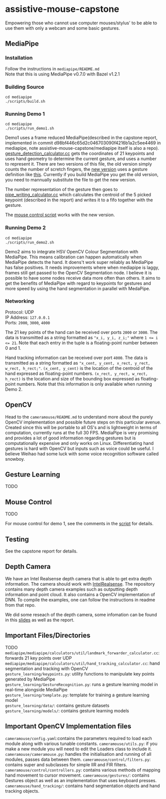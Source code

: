 # assistive-mouse-capstone
Empowering those who cannot use computer mouses/stylus' to be able to use them with only a webcam and some basic gestures.


## MediaPipe
### Installation
Follow the instructions in `mediapipe/README.md`  
Note that this is using MediaPipe v0.7.0 with Bazel v1.2.1

### Building Source
```
cd mediapipe
./scripts/build.sh
```

### Running Demo 1
```
cd mediapipe
./scripts/run_demo1.sh
```
Demo1 uses a frame reduced MediaPipe(described in the capstone report, implemented in commit d98bf446c65d2c046703090f4216b1a2c5ee4469 in mediapipe, note assistive-mouse-capstone/mediapipe itself is also a repo). [gesture_detection_calculator.cc](https://github.com/toby-l-baker/assistive-mouse-capstone/blob/master/mediapipe/mediapipe/calculators/util/gesture_detection_calculator.cc) gets the coordinates of 21 keypoints and uses hand geometry to determine the current gesture, and uses a number to represent it. There are two versions of this file, the old version simply counts the number of scretch fingers, the [new version](https://github.com/toby-l-baker/assistive-mouse-capstone/blob/master/mediapipe/mediapipe/calculators/util/gesture_detection_new_calculator.cc) uses a gesture definition like [this](https://docs.google.com/presentation/d/1R5K-rlorkxrP03RoG5ys7vCLMY0H_5_y4Tqb3lC5Uv8/edit?usp=sharing). Currently if you build MediaPipe you get the old version, you need to mannually substitute the file to get the new version. 

The number representation of the gesture then goes to [pipe_writing_calculator.cc](https://github.com/toby-l-baker/assistive-mouse-capstone/blob/master/mediapipe/mediapipe/calculators/util/pipe_writing_calculator.cc) which calculates the centroid of the 5 picked keypoint (described in the report) and writes it to a fifo together with the gesture.

The [mouse control script](https://github.com/toby-l-baker/assistive-mouse-capstone/blob/master/mouse-control-test/mouse_control_for_demo1_with_new_gesures.py) works with the new version.
### Running Demo 2
```
cd mediapipe
./scripts/run_demo2.sh
```

Demo2 aims to integrate HSV OpenCV Colour Segmentation with MediaPipe. This means calibration can happen automatically when MediaPipe detects the hand. It doens't work super reliably as MediaPipe has false positives. It needs improvements where when mediapipe is laggy, frames still get passed to the OpenCV Segmentation node. I believe it is possible to have some nodes receive data more often than others. It aims to get the benefits of MediaPipe with regard to keypoints for gestures and more speed by using the hand segmentation in parallel with MedaPipe.

### Networking
Protocol: UDP  
IP Address: `127.0.0.1`  
Ports: `2000`, `3000`, `4000`

The 21 key points of the hand can be received over ports `2000` or `3000`.
The data is transmitted as a string formatted as `"x_i, y_i, z_i;"` where `1 <= i <= 21`.
Note that each entry in the tuple is a floating-point number between 0 and 1.

Hand tracking information can be received over port `4000`.
The data is transmitted as a string formatted as `"x_cent, y_cent, x_rect, y_rect, w_rect, h_rect;"`.
`(x_cent, y_cent)` is the location of the centroid of the hand expressed as floating-point numbers.
`(x_rect, y_rect, w_rect, h_rect)` is the location and size of the bounding box expressed as floating-point numbers.
Note that this information is only available when running Demo 2.

## OpenCV

Head to the ```cameramouse/README.md``` to understand more about the purely OpenCV implementation and possible future steps on this particular avenue. Created since this will be portable to all OS's and is lightweight in terms of computation, currently runs at the full 30 FPS. MediaPipe is very promising and provides a lot of good information regarding gestures but is computationally expensive and only works on Linux. Differentiating hand gestures is hard with OpenCV but inputs such as voice could be useful. I believe Weihao had some luck with some voice recognition software called snowboy.

## Gesture Learning
TODO

## Mouse Control
TODO

For mouse control for demo 1, see the comments in the [script](https://github.com/toby-l-baker/assistive-mouse-capstone/blob/master/mouse-control-test/mouse_control_for_demo1_with_new_gesures.py) for details.
## Testing
See the capstone report for details.

## Depth Camera
We have an Intel Realsense depth camera that is able to get extra depth information. The camera should work with [IntelRealsense](https://github.com/IntelRealSense/librealsense). The repository contains many depth camera examples such as outputting depth information and point cloud. It also contains a OpenCV implementation of DNN. To compile the examples, one can follow the instructions in readme from that repo.

We did some reseach of the depth camera, some infomation can be found in this [slides](https://docs.google.com/presentation/d/1SyncibUJNlsJfWg0QvKgYm_z7swszJZDxj19tprEECY/edit?usp=sharing) as well as the report.

## Important Files/Directories
TODO  
`mediapipe/mediapipe/calculators/util/landmark_forwarder_calculator.cc`: forwards 21 key points over UDP  
`mediapipe/mediapipe/calculators/util/hand_tracking_calculator.cc`: hand segmentation and tracking with OpenCV  
`gesture_learning/keypoints.py`: utility functions to manipulate key points generated by MediaPipe  
`gesture_learning/GestureRecognition.py`: runs a gesture learning model in real-time alongside MediaPipe  
`gesture_learning/template.py`: template for training a gesture learning model  
`gesture_learning/data/`: contains gesture datasets  
`gesture_learning/models/`: contains gesture learning models  

## Important OpenCV Implementation files
`cameramouse/config.yaml`:contains the parameters required to load each module along with various tunable constants.
`cameramouse/utils.py`: if you make a new module you will need to edit the Loaders class to include it.
`cameramouse/cameramouse.py`: handles the initialisation and running of all modules, passes data between them.
`cameramouse/control/filters.py`: contains super and subclasses for simple IIR and FIR filters.
`cameramouse/control/controllers.py`: contains various methods of mapping hand movement to cursor movement.
`cameramouse/gestures/`: contains Gestures object as well as an implementation that uses keyboard presses.
`cameramouse/hand_tracking/`: contains hand segmentation objects and hand tracking objects.
